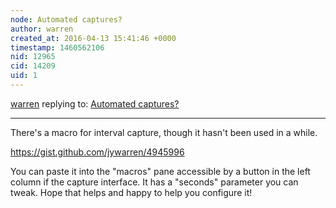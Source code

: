 ```yaml
---
node: Automated captures?
author: warren
created_at: 2016-04-13 15:41:46 +0000
timestamp: 1460562106
nid: 12965
cid: 14209
uid: 1
---
```




[warren](../profile/warren) replying to: [Automated captures?](../notes/viechdokter/04-13-2016/automated-captures)

----
There's a macro for interval capture, though it hasn't been used in a while. 

https://gist.github.com/jywarren/4945996

You can paste it into the "macros" pane accessible by a button in the left column if the capture interface. It has a "seconds" parameter you can tweak. Hope that helps and happy to help you configure it!